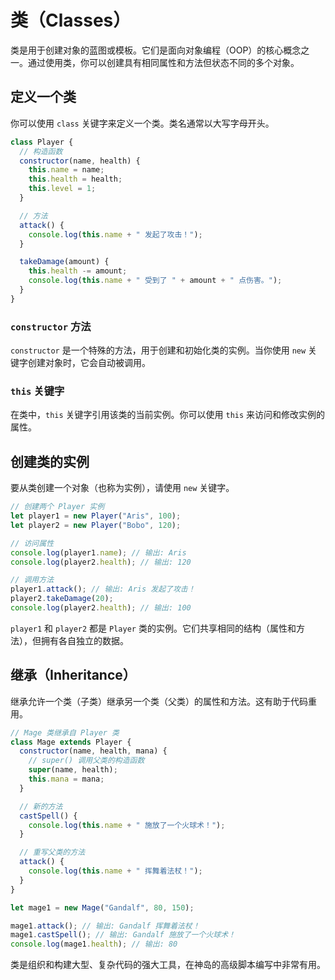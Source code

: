 # 类（Classes）

类是用于创建对象的蓝图或模板。它们是面向对象编程（OOP）的核心概念之一。通过使用类，你可以创建具有相同属性和方法但状态不同的多个对象。

## 定义一个类

你可以使用 `class` 关键字来定义一个类。类名通常以大写字母开头。

```javascript
class Player {
  // 构造函数
  constructor(name, health) {
    this.name = name;
    this.health = health;
    this.level = 1;
  }

  // 方法
  attack() {
    console.log(this.name + " 发起了攻击！");
  }

  takeDamage(amount) {
    this.health -= amount;
    console.log(this.name + " 受到了 " + amount + " 点伤害。");
  }
}
```

### `constructor` 方法

`constructor` 是一个特殊的方法，用于创建和初始化类的实例。当你使用 `new` 关键字创建对象时，它会自动被调用。

### `this` 关键字

在类中，`this` 关键字引用该类的当前实例。你可以使用 `this` 来访问和修改实例的属性。

## 创建类的实例

要从类创建一个对象（也称为实例），请使用 `new` 关键字。

```javascript
// 创建两个 Player 实例
let player1 = new Player("Aris", 100);
let player2 = new Player("Bobo", 120);

// 访问属性
console.log(player1.name); // 输出: Aris
console.log(player2.health); // 输出: 120

// 调用方法
player1.attack(); // 输出: Aris 发起了攻击！
player2.takeDamage(20);
console.log(player2.health); // 输出: 100
```

`player1` 和 `player2` 都是 `Player` 类的实例。它们共享相同的结构（属性和方法），但拥有各自独立的数据。

## 继承（Inheritance）

继承允许一个类（子类）继承另一个类（父类）的属性和方法。这有助于代码重用。

```javascript
// Mage 类继承自 Player 类
class Mage extends Player {
  constructor(name, health, mana) {
    // super() 调用父类的构造函数
    super(name, health);
    this.mana = mana;
  }

  // 新的方法
  castSpell() {
    console.log(this.name + " 施放了一个火球术！");
  }

  // 重写父类的方法
  attack() {
    console.log(this.name + " 挥舞着法杖！");
  }
}

let mage1 = new Mage("Gandalf", 80, 150);

mage1.attack(); // 输出: Gandalf 挥舞着法杖！
mage1.castSpell(); // 输出: Gandalf 施放了一个火球术！
console.log(mage1.health); // 输出: 80
```

类是组织和构建大型、复杂代码的强大工具，在神岛的高级脚本编写中非常有用。
